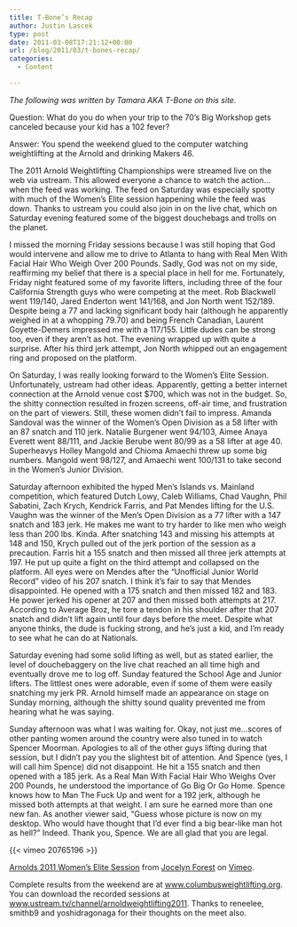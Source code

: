 ```yaml
---
title: T-Bone’s Recap
author: Justin Lascek
type: post
date: 2011-03-08T17:21:12+00:00
url: /blog/2011/03/t-bones-recap/
categories:
  - Content

---
```

_The following was written by Tamara AKA T-Bone on this site._ 
  

  
Question: What do you do when your trip to the 70’s Big Workshop gets canceled because your kid has a 102 fever?
  

  
Answer: You spend the weekend glued to the computer watching weightlifting at the Arnold and drinking Makers 46.
  

  
The 2011 Arnold Weightlifting Championships were streamed live on the web via ustream. This allowed everyone a chance to watch the action…when the feed was working. The feed on Saturday was especially spotty with much of the Women’s Elite session happening while the feed was down. Thanks to ustream you could also join in on the live chat, which on Saturday evening featured some of the biggest douchebags and trolls on the planet.
  

  
I missed the morning Friday sessions because I was still hoping that God would intervene and allow me to drive to Atlanta to hang with Real Men With Facial Hair Who Weigh Over 200 Pounds. Sadly, God was not on my side, reaffirming my belief that there is a special place in hell for me. Fortunately, Friday night featured some of my favorite lifters, including three of the four California Strength guys who were competing at the meet. Rob Blackwell went 119/140, Jared Enderton went 141/168, and Jon North went 152/189. Despite being a 77 and lacking significant body hair (although he apparently weighed in at a whopping 79.70) and being French Canadian, Laurent Goyette-Demers impressed me with a 117/155. Little dudes can be strong too, even if they aren’t as hot. The evening wrapped up with quite a surprise. After his third jerk attempt, Jon North whipped out an engagement ring and proposed on the platform.
  

  
On Saturday, I was really looking forward to the Women’s Elite Session. Unfortunately, ustream had other ideas. Apparently, getting a better internet connection at the Arnold venue cost $700, which was not in the budget. So, the shitty connection resulted in frozen screens, off-air time, and frustration on the part of viewers. Still, these women didn’t fail to impress. Amanda Sandoval was the winner of the Women’s Open Division as a 58 lifter with an 87 snatch and 110 jerk. Natalie Burgener went 94/103, Aimee Anaya Everett went 88/111, and Jackie Berube went 80/99 as a 58 lifter at age 40. Superheavys Holley Mangold and Chioma Amaechi threw up some big numbers. Mangold went 98/127, and Amaechi went 100/131 to take second in the Women’s Junior Division.
  

  
Saturday afternoon exhibited the hyped Men’s Islands vs. Mainland competition, which featured Dutch Lowy, Caleb Williams, Chad Vaughn, Phil Sabatini, Zach Krych, Kendrick Farris, and Pat Mendes lifting for the U.S. Vaughn was the winner of the Men’s Open Division as a 77 lifter with a 147 snatch and 183 jerk. He makes me want to try harder to like men who weigh less than 200 lbs. Kinda. After snatching 143 and missing his attempts at 148 and 150, Krych pulled out of the jerk portion of the session as a precaution. Farris hit a 155 snatch and then missed all three jerk attempts at 197. He put up quite a fight on the third attempt and collapsed on the platform. All eyes were on Mendes after the “Unofficial Junior World Record” video of his 207 snatch. I think it’s fair to say that Mendes disappointed. He opened with a 175 snatch and then missed 182 and 183. He power jerked his opener at 207 and then missed both attempts at 217. According to Average Broz, he tore a tendon in his shoulder after that 207 snatch and didn’t lift again until four days before the meet. Despite what anyone thinks, the dude is fucking strong, and he’s just a kid, and I’m ready to see what he can do at Nationals.
  

  
Saturday evening had some solid lifting as well, but as stated earlier, the level of douchebaggery on the live chat reached an all time high and eventually drove me to log off. Sunday featured the School Age and Junior lifters. The littlest ones were adorable, even if some of them were easily snatching my jerk PR. Arnold himself made an appearance on stage on Sunday morning, although the shitty sound quality prevented me from hearing what he was saying.
  

  
Sunday afternoon was what I was waiting for. Okay, not just me…scores of other panting women around the country were also tuned in to watch Spencer Moorman. Apologies to all of the other guys lifting during that session, but I didn’t pay you the slightest bit of attention. And Spence (yes, I will call him Spence) did not disappoint. He hit a 155 snatch and then opened with a 185 jerk. As a Real Man With Facial Hair Who Weighs Over 200 Pounds, he understood the importance of Go Big Or Go Home. Spence knows how to Man The Fuck Up and went for a 192 jerk, although he missed both attempts at that weight. I am sure he earned more than one new fan. As another viewer said, “Guess whose picture is now on my desktop. Who would have thought that I’d ever find a big bear-like man hot as hell?” Indeed. Thank you, Spence. We are all glad that you are legal.
  

  
{{< vimeo 20765196 >}}

[Arnolds 2011 Women&#8217;s Elite Session][1] from [Jocelyn Forest][2] on [Vimeo][3].

Complete results from the weekend are at www.columbusweightlifting.org. You can download the recorded sessions at www.ustream.tv/channel/arnoldweightlifting2011. Thanks to reneelee, smithb9 and yoshidragonaga for their thoughts on the meet also.

 [1]: http://vimeo.com/20765196
 [2]: http://vimeo.com/user4638244
 [3]: http://vimeo.com
